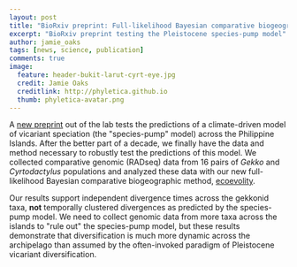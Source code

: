 ```yaml
---
layout: post
title: "BioRxiv preprint: Full-likelihood Bayesian comparative biogeography of Philippine geckos"
excerpt: "BioRxiv preprint testing the Pleistocene species-pump model"
author: jamie_oaks
tags: [news, science, publication]
comments: true
image:
  feature: header-bukit-larut-cyrt-eye.jpg
  credit: Jamie Oaks
  creditlink: http://phyletica.github.io
  thumb: phyletica-avatar.png
---
```


A
[new preprint](https://www.biorxiv.org/content/early/2018/08/20/395434)
out of the lab tests the predictions of a climate-driven model
of vicariant speciation (the "species-pump" model) across
the Philippine Islands.
After the better part of a decade, we finally have the data and method
necessary to robustly test the predictions of this model.
We collected comparative genomic (RADseq) data from 16 pairs of *Gekko* and
*Cyrtodactylus* populations and analyzed these data with our
new full-likelihood Bayesian comparative biogeographic method,
[ecoevolity](http://phyletica.org/ecoevolity).

Our results support independent divergence times across the gekkonid taxa,
**not** temporally clustered divergences as predicted by the species-pump
model.
We need to collect genomic data from more taxa across the islands to "rule out"
the species-pump model, but these results demonstrate that diversification is
much more dynamic across the archipelago than assumed by the often-invoked
paradigm of Pleistocene vicariant diversification.
